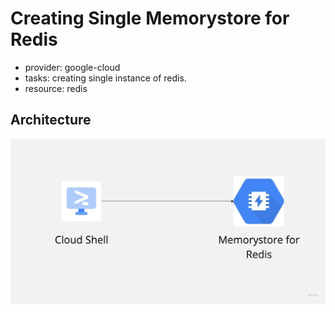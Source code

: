 # Creating Single Memorystore for Redis
 - provider: google-cloud
 - tasks: creating single instance of redis.
 - resource: redis

## Architecture
![image](img/redis-single-instance.jpg)
